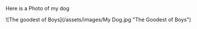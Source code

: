 Here is a Photo of my dog

![The goodest of Boys](/assets/images/My Dog.jpg "The Goodest of Boys")

